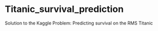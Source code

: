# Titanic_survival_prediction
Solution to the Kaggle Problem: Predicting survival on the RMS Titanic
